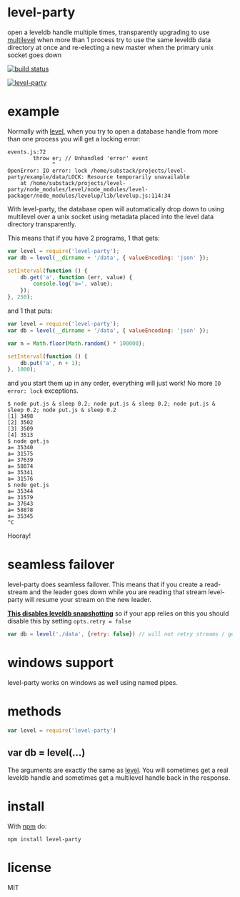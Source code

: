 # level-party

open a leveldb handle multiple times, transparently upgrading to use
[multilevel](https://npmjs.org/package/multilevel) when more than 1 process try
to use the same leveldb data directory at once and re-electing a new master when
the primary unix socket goes down

[![build status](https://secure.travis-ci.org/substack/level-party.png)](http://travis-ci.org/substack/level-party)

[![level-party](http://substack.net/images/level_party.png)](http://substack.net/images/level_party.svg)

# example

Normally with [level](https://npmjs.org/package/level), when you try to open
a database handle from more than one process you will get a locking error:

```
events.js:72
        throw er; // Unhandled 'error' event
              ^
OpenError: IO error: lock /home/substack/projects/level-party/example/data/LOCK: Resource temporarily unavailable
    at /home/substack/projects/level-party/node_modules/level/node_modules/level-packager/node_modules/levelup/lib/levelup.js:114:34
```

With level-party, the database open will automatically drop down to using
multilevel over a unix socket using metadata placed into the level data
directory transparently.

This means that if you have 2 programs, 1 that gets:

``` js
var level = require('level-party');
var db = level(__dirname + '/data', { valueEncoding: 'json' });

setInterval(function () {
    db.get('a', function (err, value) {
        console.log('a=', value);
    });
}, 250);
```

and 1 that puts:

``` js
var level = require('level-party');
var db = level(__dirname + '/data', { valueEncoding: 'json' });

var n = Math.floor(Math.random() * 100000);

setInterval(function () {
    db.put('a', n + 1);
}, 1000);
```

and you start them up in any order, everything will just work! No more
`IO error: lock` exceptions.

```
$ node put.js & sleep 0.2; node put.js & sleep 0.2; node put.js & sleep 0.2; node put.js & sleep 0.2
[1] 3498
[2] 3502
[3] 3509
[4] 3513
$ node get.js
a= 35340
a= 31575
a= 37639
a= 58874
a= 35341
a= 31576
$ node get.js
a= 35344
a= 31579
a= 37643
a= 58878
a= 35345
^C
```

Hooray!

# seamless failover

level-party does seamless failover. This means that if you create a read-stream
and the leader goes down while you are reading that stream level-party will resume your stream
on the new leader.

[**This disables leveldb snapshotting**](https://github.com/level/leveldown#snapshots) so if your app relies on this you should disable this by setting `opts.retry = false`

``` js
var db = level('./data', {retry: false}) // will not retry streams / gets / puts if the leader goes down
```

# windows support

level-party works on windows as well using named pipes.

# methods

``` js
var level = require('level-party')
```

## var db = level(...)

The arguments are exactly the same as [level](https://npmjs.org/package/level).
You will sometimes get a real leveldb handle and sometimes get a multilevel
handle back in the response.

# install

With [npm](https://npmjs.org) do:

```
npm install level-party
```

# license

MIT
